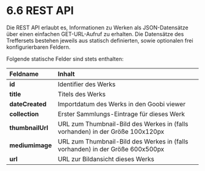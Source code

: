 # 6.6 REST API

Die REST API erlaubt es, Informationen zu Werken als JSON-Datensätze über einen einfachen GET-URL-Aufruf zu erhalten. Die Datensätze des Treffersets bestehen jeweils aus statisch definierten, sowie optionalen frei konfigurierbaren Feldern.

Folgende statische Felder sind stets enthalten:

| **Feldname**  | Inhalt |
| :--- | :--- |
| **id** | Identifier des Werks |
| **title**  | Titels des Werks |
| **dateCreated**  | Importdatum des Werks in den Goobi viewer  |
| **collection**  | Erster Sammlungs-Eintrage für dieses Werk |
| **thumbnailUrl**  | URL zum Thumbnail-Bild des Werkes in \(falls vorhanden\) in der Größe 100x120px |
| **mediumimage**  | URL zum Thumbnail-Bild des Werkes in \(falls vorhanden\) in der Größe 600x500px  |
| **url**  | URL zur Bildansicht dieses Werks  |

